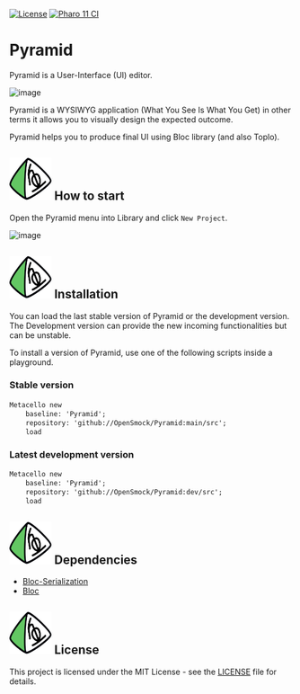[![License](https://img.shields.io/github/license/openSmock/Pyramid.svg)](./LICENSE)
[![Pharo 11 CI](https://github.com/OpenSmock/Pyramid/actions/workflows/Pharo11CI.yml/badge.svg)](https://github.com/OpenSmock/Pyramid/actions/workflows/Pharo11CI.yml)

# Pyramid

Pyramid is a User-Interface (UI) editor. 

![image](https://github.com/OpenSmock/Pyramid/assets/49183340/d94c88d4-5535-4f3d-a898-dc0b8effdb1b)

Pyramid is a WYSIWYG application (What You See Is What You Get) in other terms it allows you to visually design the expected outcome.

Pyramid helps you to produce final UI using Bloc library (and also Toplo).

## <img src="/resources/puce.svg" width="75" height="75" align="bottom"> How to start

Open the Pyramid menu into Library and click `New Project`.

![image](https://github.com/OpenSmock/Pyramid/assets/49183340/09b28b8e-f2df-489b-8855-68141efa6bf3)

## <img src="/resources/puce.svg" width="75" height="75" align="bottom"> Installation

You can load the last stable version of Pyramid or the development version. The Development version can provide the new incoming functionalities but can be unstable.

To install a version of Pyramid, use one of the following scripts inside a playground.

### Stable version

```st
Metacello new
	baseline: 'Pyramid';
	repository: 'github://OpenSmock/Pyramid:main/src';
	load
```

### Latest development version

```st
Metacello new
	baseline: 'Pyramid';
	repository: 'github://OpenSmock/Pyramid:dev/src';
	load
```

## <img src="/resources/puce.svg" width="75" height="75" align="bottom"> Dependencies

- [Bloc-Serialization](https://github.com/OpenSmock/Bloc-Serialization)
- [Bloc](https://github.com/pharo-graphics/Bloc)

## <img src="/resources/puce.svg" width="75" height="75" align="bottom"> License

This project is licensed under the MIT License - see the [LICENSE](LICENSE) file for details.
